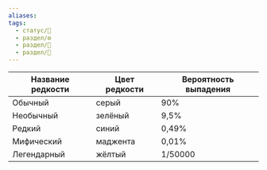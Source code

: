 ```yaml
---
aliases: 
tags:
  - статус/🌱
  - раздел/⚙
  - раздел/💅
  - раздел/🔮
---
```




| Название редкости | Цвет редкости | Вероятность выпадения |
| ----------------- | ------------- | --------------------- |
| Обычный           | серый         |            90%        |  
| Необычный         | зелёный       |           9,5%        |
| Редкий            | синий         |          0,49%        |    
| Мифический        | маджента      |          0,01%        |
| Легендарный       | жёлтый        |         1/50000       |

